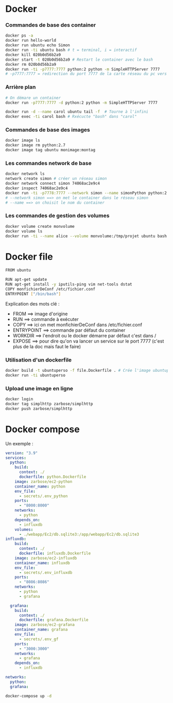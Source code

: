 # Docker

### Commandes de base des container
``` bash
docker ps -a
docker run hello-world
docker run ubuntu echo Simon
docker run -ti ubuntu bash # t = terminal, i = interactif
docker kill 020b0d56b2a9
docker start -t 020b0d56b2a9 # Restart le container avec le bash
docker rm 020b0d56b2a9
docker run -ti -p7777:7777 python:2 python -m SimpleHTTPServer 7777
# -p7777:7777 = redirection du port 7777 de la carte réseau du pc vers le port 7777 de la carte réseau virtuel du container
```

### Arrière plan
``` bash
# On démare un container
docker run -p7777:7777 -d python:2 python -m SimpleHTTPServer 7777

docker run -d --name carol ubuntu tail -f  # Tourne à l'infini
docker exec -ti carol bash # Rxécucte "bash" dans "carol"
```

### Commandes de base des images
``` bash
docker image ls
docker image rm python:2.7
docker image tag ubuntu monimage:montag
```

### Les commandes network de base
``` bash 
docker network ls
network create simon # créer un réseau simon
docker network connect simon 74068ac2e9c4
docker inspect 74068ac2e9c4
docker run -ti -p7778:7777 --network simon --name simonPython python:2 python -m SimpleHTTPServer 7777
# --network simon ==> on met le container dans le réseau simon
# --name ==> on choisit le nom du container
```

### Les commandes de gestion des volumes
``` bash
docker volume create monvolume
docker volume ls
docker run -ti --name alice --volume monvolume:/tmp/projet ubuntu bash
```

# Docker file
``` bash
FROM ubuntu

RUN apt-get update
RUN apt-get install -y iputils-ping vim net-tools dstat
COPY monfichierDeConf /etc/fichier.conf
ENTRYPOINT ["/bin/bash"]
```
Explication des mots clé :
- FROM ==> image d'origine
- RUN ==> commande à exécuter
- COPY ==> ici on met monfichierDeConf dans /etc/fichier.conf
- ENTRYPOINT ==> commande par défaut du container 
- WORKDIR ==> l'endroit ou le docker démarre par défaut c'est dans /
- EXPOSE ==> pour dire qu'on va lancer un service sur le port 7777 (c'est plus de la doc mais faut le faire)

### Utilisation d'un dockerfile
``` bash
docker build -t ubuntuperso -f file.Dockerfile . # Crée l'image ubuntuperso
docker run -ti ubuntuperso
```

### Upload une image en ligne
``` bash
docker login
docker tag simplhttp zarbose/simplhttp
docker push zarbose/simplhttp
```
 
# Docker compose
Un exemple : 
``` yml
version: "3.9"
services:
  python:
    build:
      context: ./
      dockerfile: python.Dockerfile
    image: zarbose/ec2-python
    container_name: python
    env_file:
      - secrets/.env_python
    ports:
      - "8000:8000"
    networks:
      - python
    depends_on:
      - influxdb
    volumes:
      - ./webapp/Ec2/db.sqlite3:/app/webapp/Ec2/db.sqlite3
influxdb:
    build:
      context: ./
      dockerfile: influxdb.Dockerfile
    image: zarbose/ec2-influxdb
    container_name: influxdb
    env_file:
      - secrets/.env_influxdb
    ports:
      - "8086:8086"
    networks:
      - python
      - grafana

  grafana:
    build:
      context: ./
      dockerfile: grafana.Dockerfile
    image: zarbose/ec2-grafana
    container_name: grafana
    env_file:
      - secrets/.env_gf
    ports:
      - "3000:3000"
    networks:
      - grafana
    depends_on:
      - influxdb

networks:
  python:
  grafana:
```

``` bash
docker-compose up -d
```
